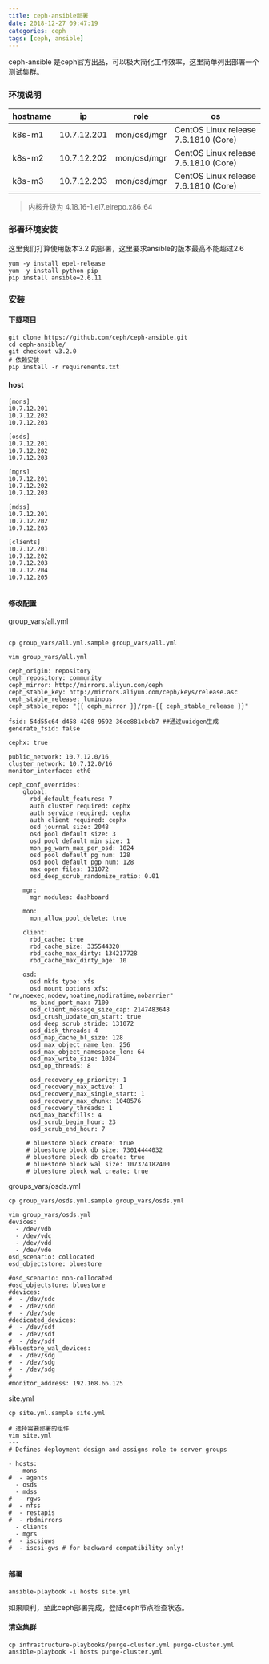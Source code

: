 ```yaml
---
title: ceph-ansible部署
date: 2018-12-27 09:47:19
categories: ceph
tags: [ceph, ansible]
---
```


ceph-ansible 是ceph官方出品，可以极大简化工作效率，这里简单列出部署一个测试集群。

### 环境说明

| hostname | ip | role | os |
| --- | --- | --- | --- |
| k8s-m1 | 10.7.12.201 | mon/osd/mgr | CentOS Linux release 7.6.1810 (Core)  |
| k8s-m2 | 10.7.12.202 | mon/osd/mgr | CentOS Linux release 7.6.1810 (Core)  |
| k8s-m3 | 10.7.12.203 | mon/osd/mgr | CentOS Linux release 7.6.1810 (Core)  |

> 
> 
> 内核升级为 4.18.16-1.el7.elrepo.x86_64
> 
> 

### 部署环境安装
这里我们打算使用版本3.2 的部署，这里要求ansible的版本最高不能超过2.6
```
yum -y install epel-release
yum -y install python-pip
pip install ansible=2.6.11

```


### 安装

#### 下载项目

```
git clone https://github.com/ceph/ceph-ansible.git
cd ceph-ansible/
git checkout v3.2.0
# 依赖安装
pip install -r requirements.txt

```

#### host

```
[mons]
10.7.12.201
10.7.12.202
10.7.12.203

[osds]
10.7.12.201
10.7.12.202
10.7.12.203

[mgrs]
10.7.12.201
10.7.12.202
10.7.12.203

[mdss]
10.7.12.201
10.7.12.202
10.7.12.203

[clients]
10.7.12.201
10.7.12.202
10.7.12.203
10.7.12.204
10.7.12.205


```

#### 修改配置

group_vars/all.yml
```

cp group_vars/all.yml.sample group_vars/all.yml

vim group_vars/all.yml

ceph_origin: repository
ceph_repository: community
ceph_mirror: http://mirrors.aliyun.com/ceph
ceph_stable_key: http://mirrors.aliyun.com/ceph/keys/release.asc
ceph_stable_release: luminous
ceph_stable_repo: "{{ ceph_mirror }}/rpm-{{ ceph_stable_release }}"

fsid: 54d55c64-d458-4208-9592-36ce881cbcb7 ##通过uuidgen生成
generate_fsid: false

cephx: true

public_network: 10.7.12.0/16
cluster_network: 10.7.12.0/16
monitor_interface: eth0

ceph_conf_overrides:
    global:
      rbd_default_features: 7
      auth cluster required: cephx
      auth service required: cephx
      auth client required: cephx
      osd journal size: 2048
      osd pool default size: 3
      osd pool default min size: 1
      mon_pg_warn_max_per_osd: 1024
      osd pool default pg num: 128
      osd pool default pgp num: 128
      max open files: 131072
      osd_deep_scrub_randomize_ratio: 0.01

    mgr:
      mgr modules: dashboard

    mon:
      mon_allow_pool_delete: true

    client:
      rbd_cache: true
      rbd_cache_size: 335544320
      rbd_cache_max_dirty: 134217728
      rbd_cache_max_dirty_age: 10

    osd:
      osd mkfs type: xfs
      osd mount options xfs: "rw,noexec,nodev,noatime,nodiratime,nobarrier"
      ms_bind_port_max: 7100
      osd_client_message_size_cap: 2147483648
      osd_crush_update_on_start: true
      osd_deep_scrub_stride: 131072
      osd_disk_threads: 4
      osd_map_cache_bl_size: 128
      osd_max_object_name_len: 256
      osd_max_object_namespace_len: 64
      osd_max_write_size: 1024
      osd_op_threads: 8

      osd_recovery_op_priority: 1
      osd_recovery_max_active: 1
      osd_recovery_max_single_start: 1
      osd_recovery_max_chunk: 1048576
      osd_recovery_threads: 1
      osd_max_backfills: 4
      osd_scrub_begin_hour: 23
      osd_scrub_end_hour: 7

     # bluestore block create: true
     # bluestore block db size: 73014444032
     # bluestore block db create: true
     # bluestore block wal size: 107374182400
     # bluestore block wal create: true

```
groups_vars/osds.yml
```
cp group_vars/osds.yml.sample group_vars/osds.yml

vim group_vars/osds.yml
devices:
  - /dev/vdb
  - /dev/vdc
  - /dev/vdd
  - /dev/vde
osd_scenario: collocated
osd_objectstore: bluestore

#osd_scenario: non-collocated
#osd_objectstore: bluestore
#devices:
#  - /dev/sdc
#  - /dev/sdd
#  - /dev/sde
#dedicated_devices:
#  - /dev/sdf
#  - /dev/sdf
#  - /dev/sdf
#bluestore_wal_devices:
#  - /dev/sdg
#  - /dev/sdg
#  - /dev/sdg
#
#monitor_address: 192.168.66.125
```

site.yml
```
cp site.yml.sample site.yml

# 选择需要部署的组件
vim site.yml
---
# Defines deployment design and assigns role to server groups

- hosts:
  - mons
#  - agents
  - osds
  - mdss
#  - rgws
#  - nfss
#  - restapis
#  - rbdmirrors
  - clients
  - mgrs
#  - iscsigws
#  - iscsi-gws # for backward compatibility only!


```
#### 部署

```
ansible-playbook -i hosts site.yml

```
如果顺利，至此ceph部署完成，登陆ceph节点检查状态。

#### 清空集群

```
cp infrastructure-playbooks/purge-cluster.yml purge-cluster.yml 
ansible-playbook -i hosts purge-cluster.yml

```


